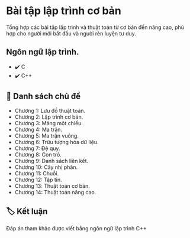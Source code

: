 # Bài tập lập trình cơ bản
Tổng hợp các bài tập lập trình và thuật toán từ cơ bản đến nâng cao, phù hợp cho người mới bắt đầu và người rèn luyện tư duy.

## Ngôn ngữ lập trình.
- :heavy_check_mark: C
- :heavy_check_mark: C++

## :scroll: Danh sách chủ đề
- Chương 1: Lưu đồ thuật toán.
- Chương 2: Lập trình cơ bản.
- Chương 3: Mảng một chiều.
- Chương 4: Ma trận.
- Chương 5: Ma trận vuông.
- Chương 6: Trừu tượng hóa dữ liệu.
- Chương 7: Đệ quy.
- Chương 8: Con trỏ.
- Chương 9: Danh sách liên kết.
- Chương 10: Cây nhị phân.
- Chương 11: Chuỗi.
- Chương 12: Tập tin.
- Chương 13: Thuật toán cơ bản.
- Chương 14: Thuật toán nâng cao.

## :label: Kết luận
Đáp án tham khảo được viết bằng ngôn ngữ lập trình C++